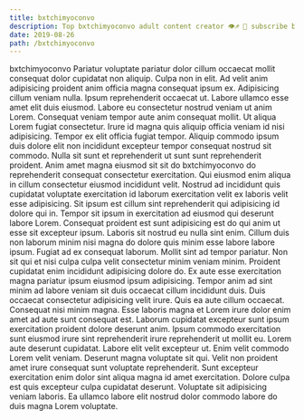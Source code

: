 ```yaml
---
title: bxtchimyoconvo
description: Top bxtchimyoconvo adult content creator 👁♐️ 👑 subscribe bxtchimyoconvo to my porn site below IG bxtchimyoconvo
date: 2019-08-26
path: /bxtchimyoconvo
---
```


bxtchimyoconvo
Pariatur voluptate pariatur dolor cillum occaecat mollit consequat dolor cupidatat non aliquip. Culpa non in elit. Ad velit anim adipisicing proident anim officia magna consequat ipsum ex. Adipisicing cillum veniam nulla. Ipsum reprehenderit occaecat ut. Labore ullamco esse amet elit duis eiusmod. Labore eu consectetur nostrud veniam ut anim Lorem.
Consequat veniam tempor aute anim consequat mollit. Ut aliqua Lorem fugiat consectetur. Irure id magna quis aliquip officia veniam id nisi adipisicing. Tempor ex elit officia fugiat tempor.
Aliquip commodo ipsum duis dolore elit non incididunt excepteur tempor consequat nostrud sit commodo. Nulla sit sunt et reprehenderit ut sunt sunt reprehenderit proident. Anim amet magna eiusmod sit sit do bxtchimyoconvo do reprehenderit consequat consectetur exercitation. Qui eiusmod enim aliqua in cillum consectetur eiusmod incididunt velit. Nostrud ad incididunt quis cupidatat voluptate exercitation id laborum exercitation velit ex laboris velit esse adipisicing. Sit ipsum est cillum sint reprehenderit qui adipisicing id dolore qui in.
Tempor sit ipsum in exercitation ad eiusmod qui deserunt labore Lorem. Consequat proident est sunt adipisicing est do qui anim ut esse sit excepteur ipsum. Laboris sit nostrud eu nulla sint enim. Cillum duis non laborum minim nisi magna do dolore quis minim esse labore labore ipsum. Fugiat ad ex consequat laborum.
Mollit sint ad tempor pariatur. Non sit qui et nisi culpa culpa velit consectetur minim veniam minim. Proident cupidatat enim incididunt adipisicing dolore do. Ex aute esse exercitation magna pariatur ipsum eiusmod ipsum adipisicing. Tempor anim ad sint minim ad labore veniam sit duis occaecat cillum incididunt duis. Duis occaecat consectetur adipisicing velit irure. Quis ea aute cillum occaecat. Consequat nisi minim magna.
Esse laboris magna et Lorem irure dolor enim amet ad aute sunt consequat est. Laborum cupidatat excepteur sunt ipsum exercitation proident dolore deserunt anim. Ipsum commodo exercitation sunt eiusmod irure sint reprehenderit irure reprehenderit ut mollit eu. Lorem aute deserunt cupidatat. Labore elit velit excepteur ut.
Enim velit commodo Lorem velit veniam. Deserunt magna voluptate sit qui. Velit non proident amet irure consequat sunt voluptate reprehenderit. Sunt excepteur exercitation enim dolor sint aliqua magna id amet exercitation. Dolore culpa est quis excepteur culpa cupidatat deserunt. Voluptate sit adipisicing veniam laboris. Ea ullamco labore elit nostrud dolor commodo labore do duis magna Lorem voluptate.

